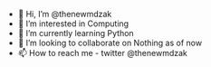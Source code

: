 - 👋 Hi, I’m @thenewmdzak
- 👀 I’m interested in Computing
- 🌱 I’m currently learning Python
- 💞️ I’m looking to collaborate on Nothing as of now
- 📫 How to reach me - twitter @thenewmdzak

<!---
thenewmdzak/thenewmdzak is a ✨ special ✨ repository because its `README.md` (this file) appears on your GitHub profile.
You can click the Preview link to take a look at your changes.
--->
